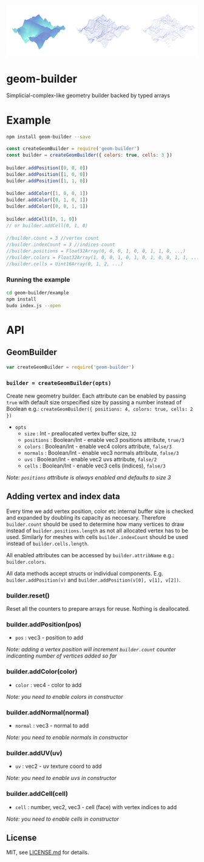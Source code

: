 ![](screenshot.png)

# geom-builder

Simplicial-complex-like geometry builder backed by typed arrays


# Example

```sh
npm install geom-builder --save
```

```javascript
const createGeomBuilder = require('geom-builder')
const builder = createGeomBuilder({ colors: true, cells: 3 })

builder.addPosition([0, 0, 0])
builder.addPosition([1, 0, 0])
builder.addPosition([1, 1, 0])

builder.addColor([1, 0, 0, 1])
builder.addColor([0, 1, 0, 1])
builder.addColor([0, 0, 1, 1])

builder.addCell([0, 1, 0])
// or builder.addCell(0, 1, 0)

//builder.count = 3 //vertex count
//builder.indexCount = 3 //indices count
//builder.positions = Float32Array(0, 0, 0, 1, 0, 0, 1, 1, 0, ..,)
//builder.colors = Float32Array(1, 0, 0, 1, 0, 1, 0, 1, 0, 0, 1, 1, ...)
//builder.cells = Uint16Array(0, 1, 2, ...)
```

### Running the example

```sh
cd geom-builder/example
npm install
budo index.js --open
```

# API

## GeomBuilder

```javascript
var createGeomBuilder = require('geom-builder')
```

### `builder = createGeomBuilder(opts)`

Create new geometry builder. Each attribute can be enabled by passing `true` with default size orspecified size by passing a number instead of Boolean e.g.: `createGeomBuilder({ positions: 4, colors: true, cells: 2 })`

- `opts`
    - `size` : Int - preallocated vertex buffer size, `32`
    - `positions` : Boolean/Int - enable vec3 positions attribute, `true/3`
    - `colors` : Boolean/Int - enable vec4 colors attribute, `false/3`
    - `normals` : Boolean/Int - enable vec3 normals attribute, `false/3`
    - `uvs` : Boolean/Int - enable vec2 uvs attribute, `false/2`
    - `cells` : Boolean/Int - enable vec3 cells (indices), `false/3`

*Note: `positions` attribute is always enabled and defaults to size 3*

## Adding vertex and index data

Every time we add vertex position, color etc internal buffer size is checked and expanded by doubling its capacity as neccesary.  Therefore `builder.count` should be used to determine how many vertices to draw instead of `builder.positions.length` as not all allocated vertex has to be used.  Similarly for meshes with cells `builder.indexCount` should be used instead of `builder.cells.length`.

All enabled attributes can be accessed by `builder.attribName` e.g.: `builder.colors`.

All data methods accept structs or individual components. E.g. `builder.addPosition(v)` and `builder.addPosition(v[0], v[1], v[2])`.

### builder.reset() 

Reset all the counters to prepare arrays for reuse. Nothing is deallocated.

### builder.addPosition(pos)

- `pos` : vec3 - position to add

*Note: adding a vertex position will increment `builder.count` counter indicanting number of vertices added so far*

### builder.addColor(color)

- `color` : vec4 - color to add

*Note: you need to enable colors in constructor*

### builder.addNormal(normal)

- `normal` : vec3 - normal to add

*Note: you need to enable normals in constructor*

### builder.addUV(uv)

- `uv` : vec2 - uv texture coord to add

*Note: you need to enable uvs in constructor*

### builder.addCell(cell)

- `cell` : number, vec2, vec3 - cell (face) with vertex indices to add

*Note: you need to enable cells in constructor*

## License

MIT, see [LICENSE.md](http://github.com/vorg/geom-builder/blob/master/LICENSE.md) for details.
